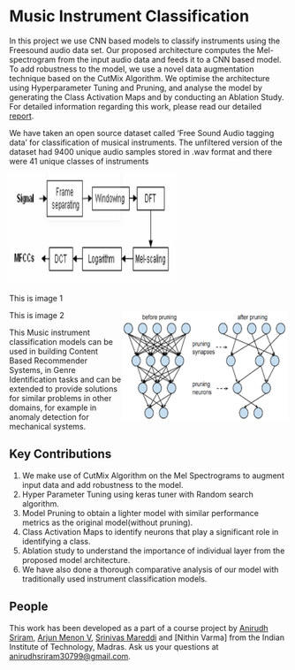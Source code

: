 # Music Instrument Classification

In this project we use CNN based models to classify instruments using the Freesound audio data set. Our proposed architecture computes the Mel-spectrogram from the input audio
data and feeds it to a CNN based model. To add robustness to the model, we use a novel data augmentation technique based on the CutMix Algorithm. We optimise the architecture using Hyperparameter Tuning and Pruning, and analyse the model by generating the Class Activation Maps and by conducting an Ablation Study. For detailed information regarding this work, please read our detailed [report](). 

We have taken an open source dataset called ‘Free Sound Audio tagging data’ for classification of musical instruments. The unfiltered version of the dataset had 9400 unique
audio samples stored in .wav format and there were 41 unique classes of instruments

<div class="image123">
    <div class="imgContainer">
        <img src="images/MFCC.jpg" height="200" width="300"/>
        <p>This is image 1</p>
    </div>
    <div class="imgContainer">
        <img class="middle-img" src="images/Pruning.png" height="200" width="300", style="float:right"/>
        <p>This is image 2</p>
    </div>
</div>


This Music instrument classification models can be used in building Content Based Recommender Systems, in Genre Identification tasks and can be extended to provide solutions for
similar problems in other domains, for example in anomaly detection for mechanical systems.

## Key Contributions

1. We make use of CutMix Algorithm on the Mel Spectrograms to augment input data and add robustness to the model.
2. Hyper Parameter Tuning using keras tuner with Random search algorithm.
3. Model Pruning to obtain a lighter model with similar performance metrics as the original model(without pruning).
4. Class Activation Maps to identify neurons that play a significant role in identifying a class.
5. Ablation study to understand the importance of individual layer from the proposed model architecture. 
6. We have also done a thorough comparative analysis of our model with traditionally used instrument classification models.

## People

This work has been developed as a part of a course project  by [Anirudh Sriram](https://github.com/anirudhs123), [Arjun Menon V](https://github.com/arjunmenonv), [Srinivas Mareddi](https://github.com/srinivasmareddi) and [Nithin Varma] from the Indian Institute of Technology, Madras. Ask us your questions at [anirudhsriram30799@gmail.com](mailto:anirudhsriram30799@gmail.com).

